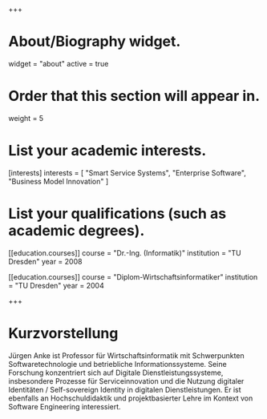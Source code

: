 +++
# About/Biography widget.
widget = "about"
active = true

# Order that this section will appear in.
weight = 5

# List your academic interests.
[interests]
  interests = [
    "Smart Service Systems",
    "Enterprise Software",
    "Business Model Innovation"
  ]

# List your qualifications (such as academic degrees).
[[education.courses]]
  course = "Dr.-Ing. (Informatik)"
  institution = "TU Dresden"
  year = 2008

[[education.courses]]
  course = "Diplom-Wirtschaftsinformatiker"
  institution = "TU Dresden"
  year = 2004

+++
# Kurzvorstellung
Jürgen Anke ist Professor für Wirtschaftsinformatik mit Schwerpunkten Softwaretechnologie und betriebliche Informationssysteme. Seine Forschung konzentriert sich auf Digitale Dienstleistungssysteme, insbesondere Prozesse für Serviceinnovation und die Nutzung digitaler Identitäten / Self-sovereign Identity in digitalen Dienstleistungen. Er ist ebenfalls an Hochschuldidaktik und projektbasierter Lehre im Kontext von Software Engineering interessiert.
